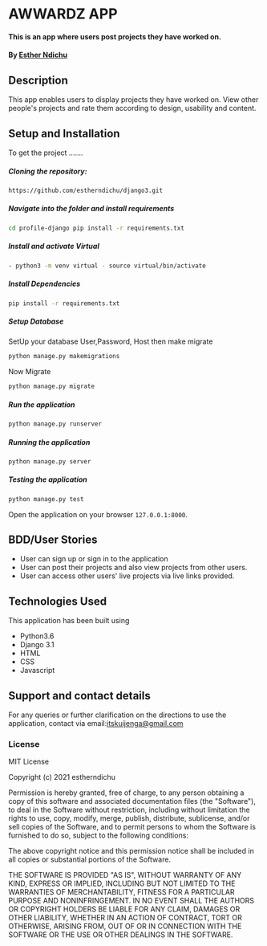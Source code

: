 # AWWARDZ APP
#### This is an app where users post projects they have worked on.
#### By [Esther Ndichu](https://github.com/estherndichu)
## Description
This app enables users to display projects they have worked on. View other people's projects and rate them according to design, usability and content.
## Setup and Installation  
To get the project .......  
  
##### Cloning the repository:  
 ```bash 
https://github.com/estherndichu/django3.git
```
##### Navigate into the folder and install requirements  
 ```bash 
cd profile-django pip install -r requirements.txt 
```
##### Install and activate Virtual  
 ```bash 
- python3 -m venv virtual - source virtual/bin/activate  
```  
##### Install Dependencies  
 ```bash 
 pip install -r requirements.txt 
```  
 ##### Setup Database  
  SetUp your database User,Password, Host then make migrate  
 ```bash 
python manage.py makemigrations
 ``` 
 Now Migrate  
 ```bash 
 python manage.py migrate 
```
##### Run the application  
 ```bash 
 python manage.py runserver 
``` 
##### Running the application  
 ```bash 
 python manage.py server 
```
##### Testing the application  
 ```bash 
 python manage.py test 
```
Open the application on your browser `127.0.0.1:8000`.  

## BDD/User Stories
* User can sign up or sign in to the application
* User can post their projects and also view projects from other users.
* User can access other users' live projects via live links provided.
## Technologies Used
This application has been built using 
* Python3.6
* Django 3.1
* HTML
* CSS
* Javascript
## Support and contact details
For any queries or further clarification on the directions to use the application, contact via email:itskuijenga@gmail.com
### License

MIT License

Copyright (c) 2021 estherndichu

Permission is hereby granted, free of charge, to any person obtaining a copy of this software and associated documentation files (the "Software"), to deal in the Software without restriction, including without limitation the rights to use, copy, modify, merge, publish, distribute, sublicense, and/or sell copies of the Software, and to permit persons to whom the Software is furnished to do so, subject to the following conditions:

The above copyright notice and this permission notice shall be included in all copies or substantial portions of the Software.

THE SOFTWARE IS PROVIDED "AS IS", WITHOUT WARRANTY OF ANY KIND, EXPRESS OR IMPLIED, INCLUDING BUT NOT LIMITED TO THE WARRANTIES OF MERCHANTABILITY, FITNESS FOR A PARTICULAR PURPOSE AND NONINFRINGEMENT. IN NO EVENT SHALL THE AUTHORS OR COPYRIGHT HOLDERS BE LIABLE FOR ANY CLAIM, DAMAGES OR OTHER LIABILITY, WHETHER IN AN ACTION OF CONTRACT, TORT OR OTHERWISE, ARISING FROM, OUT OF OR IN CONNECTION WITH THE SOFTWARE OR THE USE OR OTHER DEALINGS IN THE SOFTWARE.
  